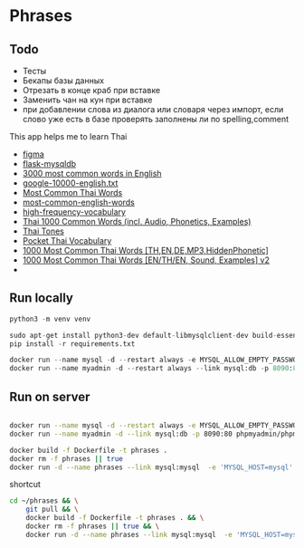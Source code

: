 # Phrases

## Todo
- Тесты
- Бекапы базы данных
- Отрезать в конце краб при вставке
- Заменить чан на кун при вставке
- при добавлении слова из диалога или словаря через импорт, если слово уже есть в базе проверять заполнены ли по spelling,comment




This app helps me to learn Thai
- [figma](https://www.figma.com/file/okoaQC85mWsw2W7aBZY9Hv/Phrases?node-id=0%3A1&t=sHIDdoooyc8nmOxC-0)
- [flask-mysqldb](https://github.com/alexferl/flask-mysqldb)
- [3000 most common words in English](https://www.ef.com/wwen/english-resources/english-vocabulary/top-3000-words/)
- [google-10000-english.txt](https://github.com/first20hours/google-10000-english/blob/master/google-10000-english.txt)
- [Most Common Thai Words](https://github.com/frekwencja/most-common-words-multilingual/blob/main/data/wordfrequency.info/th.txt)
- [most-common-english-words](https://github.com/edthrn/most-common-english-words/blob/master/nouns.txt)
- [high-frequency-vocabulary](https://github.com/arstgit/high-frequency-vocabulary)
- [Thai 1000 Common Words (incl. Audio, Phonetics, Examples)](https://ankiweb.net/shared/info/588542997)
- [Thai Tones](https://ankiweb.net/shared/info/951524269)
- [Pocket Thai Vocabulary](https://ankiweb.net/shared/info/293019843)
- [1000 Most Common Thai Words [TH,EN,DE,MP3,HiddenPhonetic]](https://ankiweb.net/shared/info/2201805440)
- [1000 Most Common Thai Words [EN/TH/EN, Sound, Examples] v2](https://ankiweb.net/shared/info/416262160)
- []()
## Run locally
```python
python3 -m venv venv

sudo apt-get install python3-dev default-libmysqlclient-dev build-essential
pip install -r requirements.txt

docker run --name mysql -d --restart always -e MYSQL_ALLOW_EMPTY_PASSWORD=yes -e MYSQL_DATABASE=seo -p 306:3306 mysql:8
docker run --name myadmin -d --restart always --link mysql:db -p 8090:80 phpmyadmin/phpmyadmin
```
## Run on server
```bash

docker run --name mysql -d --restart always -e MYSQL_ALLOW_EMPTY_PASSWORD=yes -e MYSQL_DATABASE=seo -p 127.0.0.1:3306:3306 mysql:8
docker run --name myadmin -d --link mysql:db -p 8090:80 phpmyadmin/phpmyadmin

docker build -f Dockerfile -t phrases .
docker rm -f phrases || true
docker run -d --name phrases --link mysql:mysql  -e 'MYSQL_HOST=mysql' -p 8080:5000 --restart always phrases

```
shortcut
```bash
cd ~/phrases && \
    git pull && \
    docker build -f Dockerfile -t phrases . && \
    docker rm -f phrases || true && \
    docker run -d --name phrases --link mysql:mysql  -e 'MYSQL_HOST=mysql' -p 8080:5000 --restart always phrases

```
